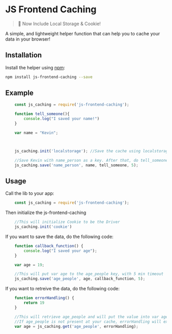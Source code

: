 # JS Frontend Caching

> :mega: Now Include Local Storage & Cookie!

A simple, and lightweight helper function that can help you to cache your data in your browser!

## Installation

Install the helper using [npm](https://www.npmjs.com/package/js-frontend-caching):

```bash
npm install js-frontend-caching --save
```

## Example

```js
    const js_caching = require('js-frontend-caching');

    function tell_someone(){
        console.log("I saved your name!")
    }

    var name = "Kevin";



    js_caching.init('localstorage'); //Save the cache using localstorage

    //Save Kevin with name_person as a key. After that, do tell_someone()
    js_caching.save('name_person', name, tell_someone, 5);
```

## Usage

Call the lib to your app:
```js
    const js_caching = require('js-frontend-caching');
```

Then initialize the js-frontend-caching
```js
    //This will initialize Cookie to be the Driver
    js_caching.init('cookie')
```

If you want to save the data, do the following code:
```js
    function callback_function() {
        console.log("I saved your age");
    }

    var age = 19;

    //This will put var age to the age_people key, with 5 min timeout
    js_caching.save('age_people', age, callback_function, 5);
```

If you want to retreive the data, do the following code:
```js
    function errorHandling() {
        return 19
    }

    //This will retrieve age_people and will put the value into var age
    //If age_people is not present at your cache, errorHandling will executed and will use the return value
    var age = js_caching.get('age_people', errorHandling);

```